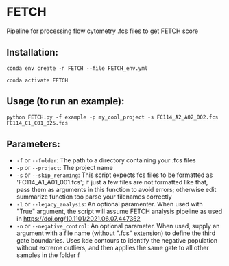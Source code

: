 # FETCH
Pipeline for processing flow cytometry .fcs files to get FETCH score

## Installation: 
`conda env create -n FETCH --file FETCH_env.yml`

`conda activate FETCH`

## Usage (to run an example):
`python FETCH.py -f example -p my_cool_project -s FC114_A2_A02_002.fcs FC114_C1_C01_025.fcs`

## Parameters:

- `-f` or `--folder`: The path to a directory containing your .fcs files
- `-p` or `--project`: The project name
- `-s` or `--skip_renaming`: This script expects fcs files to be formatted as 'FC114_A1_A01_001.fcs'; if just a few files are not formatted like that, pass them as arguments in this function to avoid errors; otherwise edit summarize function too parse your filenames correctly
- `-l` or `--legacy_analysis`: An optional paramenter. When used with "True" argument, the script will assume FETCH analysis pipeline as used in https://doi.org/10.1101/2021.06.07.447352
- `-n` or `--negative_control`: An optional parameter. When used, supply an argument with a file name (without ".fcs" extension) to define the third gate boundaries. Uses kde contours to identify the negative population without extreme outliers, and then applies the same gate to all other samples in the folder f  
